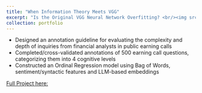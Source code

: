 ```yaml
---
title: "When Information Theory Meets VGG"
excerpt: "Is the Original VGG Neural Network Overfitting? <br/><img src='/images/vgg generalizability.png'>"
collection: portfolio
---
```

- Designed an annotation guideline for evaluating the complexity and depth of inquiries from financial analysts in public earning calls
- Completed/cross-validated annotations of 500 earning call questions, categorizing them into 4 cognitive levels
- Constructed an Ordinal Regression model using Bag of Words, sentiment/syntactic features and LLM-based embeddings

[Full Project here:](https://github.com/seanzhou1207/VGG-MEC)

